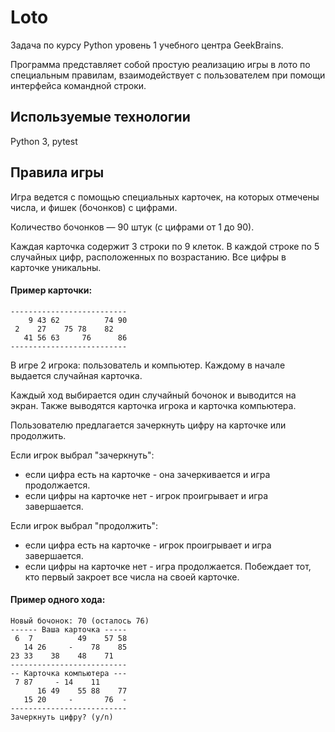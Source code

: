 # Loto
Задача по курсу Python уровень 1 учебного центра GeekBrains.

Программа представляет собой простую реализацию игры в лото по специальным правилам, взаимодействует с пользователем при помощи интерфейса командной строки.

## Используемые технологии
Python 3, pytest

## Правила игры  
Игра ведется с помощью специальных карточек, на которых отмечены числа, и фишек (бочонков) с цифрами.

Количество бочонков — 90 штук (с цифрами от 1 до 90).  

Каждая карточка содержит 3 строки по 9 клеток. В каждой строке по 5 случайных цифр, расположенных по возрастанию. Все цифры в карточке уникальны.

#### Пример карточки:

	--------------------------
	    9 43 62          74 90
	 2    27    75 78    82
	   41 56 63     76      86
	--------------------------

В игре 2 игрока: пользователь и компьютер. Каждому в начале выдается случайная карточка. 

Каждый ход выбирается один случайный бочонок и выводится на экран. Также выводятся карточка игрока и карточка компьютера.  
  
Пользователю предлагается зачеркнуть цифру на карточке или продолжить. 

Если игрок выбрал "зачеркнуть":
 - если цифра есть на карточке - она зачеркивается и игра продолжается.
 - если цифры на карточке нет - игрок проигрывает и игра завершается.

Если игрок выбрал "продолжить":  

 - если цифра есть на карточке - игрок проигрывает и игра завершается.
 - если цифры на карточке нет - игра продолжается.  Побеждает тот, кто первый закроет все числа на своей карточке.

#### Пример одного хода:  
  	Новый бочонок: 70 (осталось 76)  
	------ Ваша карточка -----
	 6  7          49    57 58
	   14 26     -    78    85
	23 33    38    48    71
	--------------------------
	-- Карточка компьютера ---
	 7 87     - 14    11
	      16 49    55 88    77
	   15 20     -       76  -
	--------------------------
	Зачеркнуть цифру? (y/n)